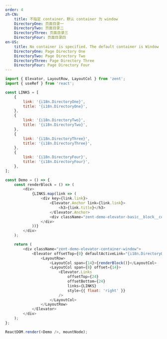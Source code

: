 ```yaml
---
order: 4
zh-CN:
	title: 不指定 container，默认 container 为 window
	DirectoryOne: 页面目录一
	DirectoryTwo: 页面目录二
	DirectoryThree: 页面目录三
	DirectoryFour: 页面目录四
en-US:
	title: No container is specified. The default container is Window
	DirectoryOne: Page Directory One
	DirectoryTwo: Page Directory Two
	DirectoryThree: Page Directory Three
	DirectoryFour: Page Directory Four
---
```


```js
import { Elevator, LayoutRow, LayoutCol } from 'zent';
import { useRef } from 'react';

const LINKS = [
	{
		link: '{i18n.DirectoryOne}',
		title: '{i18n.DirectoryOne}',
	},
	{
		link: '{i18n.DirectoryTwo}',
		title: '{i18n.DirectoryTwo}',
	},
	{
		link: '{i18n.DirectoryThree}',
		title: '{i18n.DirectoryThree}',
	},
	{
		link: '{i18n.DirectoryFour}',
		title: '{i18n.DirectoryFour}',
	},
];

const Demo = () => {
	const renderBlock = () => (
		<div>
			{LINKS.map(link => (
				<div key={link.link}>
					<Elevator.Anchor link={link.link}>
						<h3>{link.title}</h3>
					</Elevator.Anchor>
					<div className="zent-demo-elevator-basic__block__content" />
				</div>
			))}
		</div>
	);

	return (
		<div className="zent-demo-elevator-container-window">
			<Elevator offsetTop={0} defaultActiveLink="{i18n.DirectoryOne}">
				<LayoutRow>
					<LayoutCol span={14}>{renderBlock()}</LayoutCol>
					<LayoutCol span={8} offset={14}>
						<Elevator.Links
							offsetTop={24}
							offsetBottom={24}
							links={LINKS}
							style={{ float: 'right' }}
						/>
					</LayoutCol>
				</LayoutRow>
			</Elevator>
		</div>
	);
};

ReactDOM.render(<Demo />, mountNode);
```

<style>
	.zent-demo-elevator-container-window {
		background: #f7f7f7;
		padding: 24px;
		height: auto;
		overflow-y: auto;
	}
	.zent-demo-elevator-container-window__block__content {
		height: 350px;
	}
</style>
